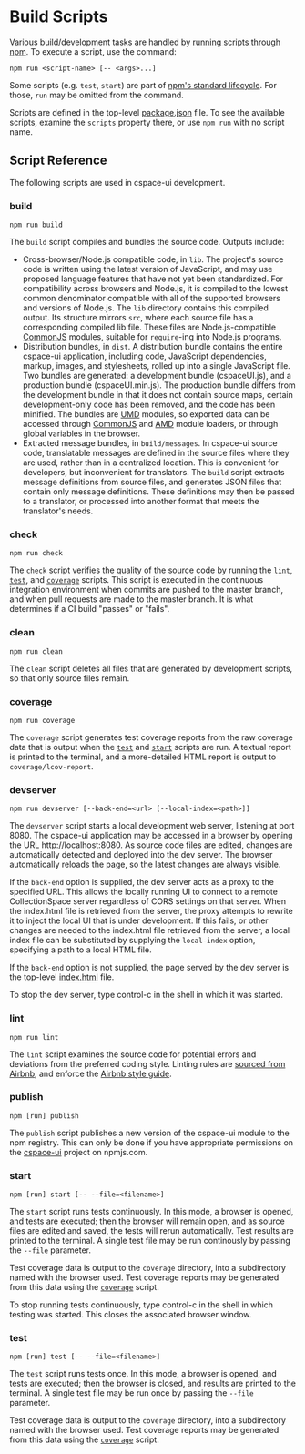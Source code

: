 # Build Scripts

Various build/development tasks are handled by [running scripts through npm](https://docs.npmjs.com/cli/run-script). To execute a script, use the command:

```
npm run <script-name> [-- <args>...]
```

Some scripts (e.g. `test`, `start`) are part of [npm's standard lifecycle](https://docs.npmjs.com/misc/scripts). For those, `run` may be omitted from the command.

Scripts are defined in the top-level [package.json](../../package.json) file. To see the available scripts, examine the `scripts` property there, or use `npm run` with no script name.

## Script Reference

The following scripts are used in cspace-ui development.

### build

```
npm run build
```

The `build` script compiles and bundles the source code. Outputs include:

* Cross-browser/Node.js compatible code, in `lib`. The project's source code is written using the latest version of JavaScript, and may use proposed language features that have not yet been standardized. For compatibility across browsers and Node.js, it is compiled to the lowest common denominator compatible with all of the supported browsers and versions of Node.js. The `lib` directory contains this compiled output. Its structure mirrors `src`, where each source file has a corresponding compiled lib file. These files are Node.js-compatible [CommonJS](http://www.commonjs.org/) modules, suitable for `require`-ing into Node.js programs.
* Distribution bundles, in `dist`. A distribution bundle contains the entire cspace-ui application, including code, JavaScript dependencies, markup, images, and stylesheets, rolled up into a single JavaScript file. Two bundles are generated: a development bundle (cspaceUI.js), and a production bundle (cspaceUI.min.js). The production bundle differs from the development bundle in that it does not contain source maps, certain development-only code has been removed, and the code has been minified. The bundles are [UMD](http://davidbcalhoun.com/2014/what-is-amd-commonjs-and-umd/) modules, so exported data can be accessed through [CommonJS](http://www.commonjs.org/) and [AMD](https://en.wikipedia.org/wiki/Asynchronous_module_definition) module loaders, or through global variables in the browser.
* Extracted message bundles, in `build/messages`. In cspace-ui source code, translatable messages are defined in the source files where they are used, rather than in a centralized location. This is convenient for developers, but inconvenient for translators. The `build` script extracts message definitions from source files, and generates JSON files that contain only message definitions. These definitions may then be passed to a translator, or processed into another format that meets the translator's needs.

### check

```
npm run check
```

The `check` script verifies the quality of the source code by running the [`lint`](#lint), [`test`](#test), and [`coverage`](#coverage) scripts. This script is executed in the continuous integration environment when commits are pushed to the master branch, and when pull requests are made to the master branch. It is what determines if a CI build "passes" or "fails".

### clean

```
npm run clean
```

The `clean` script deletes all files that are generated by development scripts, so that only source files remain.

### coverage

```
npm run coverage
```

The `coverage` script generates test coverage reports from the raw coverage data that is output when the [`test`](#test) and [`start`](#start) scripts are run. A textual report is printed to the terminal, and a more-detailed HTML report is output to `coverage/lcov-report`.

### devserver

```
npm run devserver [--back-end=<url> [--local-index=<path>]]
```

The `devserver` script starts a local development web server, listening at port 8080. The cspace-ui application may be accessed in a browser by opening the URL http://localhost:8080. As source code files are edited, changes are automatically detected and deployed into the dev server. The browser automatically reloads the page, so the latest changes are always visible.

If the `back-end` option is supplied, the dev server acts as a proxy to the specified URL. This allows the locally running UI to connect to a remote CollectionSpace server regardless of CORS settings on that server. When the index.html file is retrieved from the server, the proxy attempts to rewrite it to inject the local UI that is under development. If this fails, or other changes are needed to the index.html file retrieved from the server, a local index file can be substituted by supplying the `local-index` option, specifying a path to a local HTML file.

If the `back-end` option is not supplied, the page served by the dev server is the top-level [index.html](../../index.html) file.

To stop the dev server, type control-c in the shell in which it was started.

### lint

```
npm run lint
```

The `lint` script examines the source code for potential errors and deviations from the preferred coding style. Linting rules are [sourced from Airbnb](https://www.npmjs.com/package/eslint-config-airbnb), and enforce the [Airbnb style guide](https://github.com/airbnb/javascript).

### publish

```
npm [run] publish
```

The `publish` script publishes a new version of the cspace-ui module to the npm registry. This can only be done if you have appropriate permissions on the [cspace-ui](https://www.npmjs.com/package/cspace-ui) project on npmjs.com.

### start

```
npm [run] start [-- --file=<filename>]
```

The `start` script runs tests continuously. In this mode, a browser is opened, and tests are executed; then the browser will remain open, and as source files are edited and saved, the tests will rerun automatically. Test results are printed to the terminal. A single test file may be run continously by passing the `--file` parameter.

Test coverage data is output to the `coverage` directory, into a subdirectory named with the browser used. Test coverage reports may be generated from this data using the [`coverage`](#coverage) script.

To stop running tests continuously, type control-c in the shell in which testing was started. This closes the associated browser window.

### test

```
npm [run] test [-- --file=<filename>]
```

The `test` script runs tests once. In this mode, a browser is opened, and tests are executed; then the browser is closed, and results are printed to the terminal. A single test file may be run once by passing the `--file` parameter.

Test coverage data is output to the `coverage` directory, into a subdirectory named with the browser used. Test coverage reports may be generated from this data using the [`coverage`](#coverage) script.
